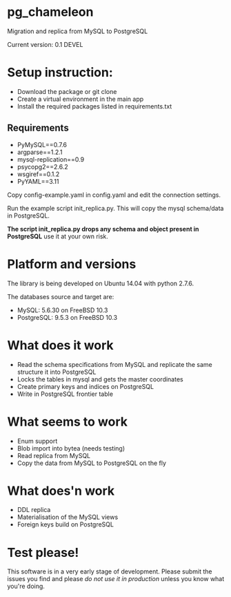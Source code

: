 pg_chameleon
============

Migration and replica from MySQL to PostgreSQL

Current version: 0.1 DEVEL

# Setup instruction: 

* Download the package or git clone
* Create a virtual environment in the main app
* Install the required packages listed in requirements.txt 

## Requirements
* PyMySQL==0.7.6
* argparse==1.2.1
* mysql-replication==0.9
* psycopg2==2.6.2
* wsgiref==0.1.2
* PyYAML==3.11

Copy config-example.yaml in config.yaml and edit the connection settings.

Run the example script init_replica.py. This will copy the mysql schema/data in PostgreSQL. 

**The script init_replica.py drops any schema and object present in PostgreSQL** use it at your own risk.

# Platform and versions

The library is being developed on Ubuntu 14.04 with python 2.7.6.

The databases source and target are:

* MySQL: 5.6.30 on FreeBSD 10.3
* PostgreSQL: 9.5.3 on FreeBSD 10.3
  
# What does it work
 * Read the schema specifications from MySQL and replicate the same structure it into PostgreSQL
  * Locks the tables in mysql and gets the master coordinates
 * Create primary keys and indices on PostgreSQL
 * Write in PostgreSQL frontier table
 
 
# What seems to work
 * Enum support
 * Blob import into bytea (needs testing)
 * Read replica from MySQL
 * Copy the data from MySQL to PostgreSQL on the fly
 
 
# What does'n work
  * DDL replica 
  * Materialisation of the MySQL views
  * Foreign keys build on PostgreSQL

# Test please!

This software is in a very early stage of development. 
Please submit the issues you find and please *do not use it in production* unless you know what you're doing.

